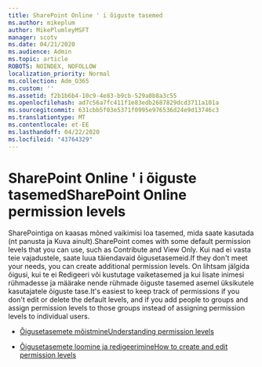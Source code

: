 ```yaml
---
title: SharePoint Online ' i õiguste tasemed
ms.author: mikeplum
author: MikePlumleyMSFT
manager: scotv
ms.date: 04/21/2020
ms.audience: Admin
ms.topic: article
ROBOTS: NOINDEX, NOFOLLOW
localization_priority: Normal
ms.collection: Adm_O365
ms.custom: ''
ms.assetid: f2b1b6b4-10c9-4e83-b9cb-529a0b8a3c55
ms.openlocfilehash: ad7c56a7fc411f1e83edb2687829dcd3711a101a
ms.sourcegitcommit: 631cbb5f03e5371f0995e976536d24e9d13746c3
ms.translationtype: MT
ms.contentlocale: et-EE
ms.lasthandoff: 04/22/2020
ms.locfileid: "43764329"
---
```

# <a name="sharepoint-online-permission-levels"></a><span data-ttu-id="d6aa4-102">SharePoint Online ' i õiguste tasemed</span><span class="sxs-lookup"><span data-stu-id="d6aa4-102">SharePoint Online permission levels</span></span>

<span data-ttu-id="d6aa4-103">SharePointiga on kaasas mõned vaikimisi loa tasemed, mida saate kasutada (nt panusta ja Kuva ainult).</span><span class="sxs-lookup"><span data-stu-id="d6aa4-103">SharePoint comes with some default permission levels that you can use, such as Contribute and View Only.</span></span> <span data-ttu-id="d6aa4-104">Kui nad ei vasta teie vajadustele, saate luua täiendavaid õigusetasemeid.</span><span class="sxs-lookup"><span data-stu-id="d6aa4-104">If they don't meet your needs, you can create additional permission levels.</span></span> <span data-ttu-id="d6aa4-105">On lihtsam jälgida õigusi, kui te ei Redigeeri või kustutage vaiketasemed ja kui lisate inimesi rühmadesse ja määrake nende rühmade õiguste tasemed asemel üksikutele kasutajatele õiguste tase.</span><span class="sxs-lookup"><span data-stu-id="d6aa4-105">It's easiest to keep track of permissions if you don't edit or delete the default levels, and if you add people to groups and assign permission levels to those groups instead of assigning permission levels to individual users.</span></span>
  
- [<span data-ttu-id="d6aa4-106">Õigusetasemete mõistmine</span><span class="sxs-lookup"><span data-stu-id="d6aa4-106">Understanding permission levels</span></span>](https://go.microsoft.com/fwlink/?linkid=867071)
    
- [<span data-ttu-id="d6aa4-107">Õigusetasemete loomine ja redigeerimine</span><span class="sxs-lookup"><span data-stu-id="d6aa4-107">How to create and edit permission levels</span></span>](https://go.microsoft.com/fwlink/?linkid=867072)
    

